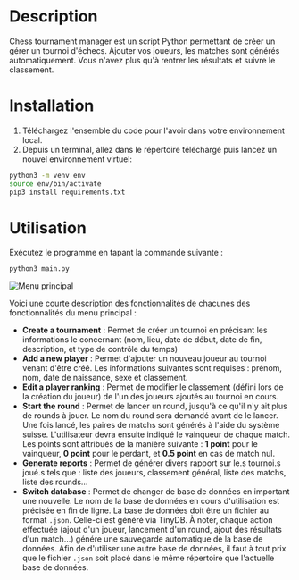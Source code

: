 # Description

Chess tournament manager est un script Python permettant de créer un gérer un tournoi d'échecs. Ajouter vos joueurs, les matches sont générés automatiquement. Vous n'avez plus qu'à rentrer les résultats et suivre le classement.

# Installation

1. Téléchargez l'ensemble du code pour l'avoir dans votre environnement local.
2. Depuis un terminal, allez dans le répertoire téléchargé puis lancez un nouvel environnement virtuel:

```bash
python3 -m venv env
source env/bin/activate
pip3 install requirements.txt
```

# Utilisation

Éxécutez le programme en tapant la commande suivante :

```bash
python3 main.py
```

![Menu principal](https://i.ibb.co/r7w0B3H/chess1.png)

Voici une courte description des fonctionnalités de chacunes des fonctionnalités du menu principal :

- **Create a tournament** : Permet de créer un tournoi en précisant les informations le concernant (nom, lieu, date de début, date de fin, description, et type de contrôle du temps)
- **Add a new player** : Permet d'ajouter un nouveau joueur au tournoi venant d'être créé. Les informations suivantes sont requises : prénom, nom, date de naissance, sexe et classement.
- **Edit a player ranking** : Permet de modifier le classement (défini lors de la création du joueur) de l'un des joueurs ajoutés au tournoi en cours.
- **Start the round** : Permet de lancer un round, jusqu'à ce qu'il n'y ait plus de rounds à jouer. Le nom du round sera demandé avant de le lancer. Une fois lancé, les paires de matchs sont générés à l'aide du système suisse.
  L'utilisateur devra ensuite indiqué le vainqueur de chaque match. Les points sont attribués de la manière suivante : **1 point** pour le vainqueur, **0 point** pour le perdant, et **0.5 point** en cas de match nul.
- **Generate reports** : Permet de générer divers rapport sur le.s tournoi.s joué.s tels que : liste des joueurs, classement général, liste des matchs, liste des rounds...
- **Switch database** : Permet de changer de base de données en important une nouvelle. Le nom de la base de données en cours d'utilisation est précisée en fin de ligne.
  La base de données doit être un fichier au format `.json`. Celle-ci est généré via TinyDB.
  À noter, chaque action effectuée (ajout d'un joueur, lancement d'un round, ajout des résultats d'un match...) génére une sauvegarde automatique de la base de données.
  Afin de d'utiliser une autre base de données, il faut à tout prix que le fichier `.json` soit placé dans le même répertoire que l'actuelle base de données.

